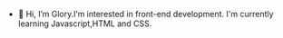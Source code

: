 

- 👋 Hi, I’m Glory.I’m interested in front-end development. I'm currently learning Javascript,HTML and CSS.
